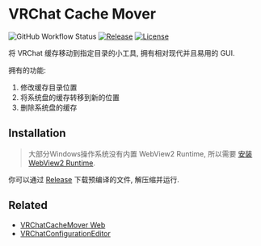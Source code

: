 # VRChat Cache Mover

![GitHub Workflow Status](https://img.shields.io/github/workflow/status/GizmoOAO/vrchat-cache-mover/Release?style=flat-square)
[![Release](https://img.shields.io/github/v/release/GizmoOAO/vrchat-cache-mover.svg?include_prereleases&style=flat-square)](https://github.com/GizmoOAO/vrchat-cache-mover/releases/latest)
[![License](https://img.shields.io/github/license/GizmoOAO/vrchat-cache-mover?style=flat-square)](./LICENSE)

将 VRChat 缓存移动到指定目录的小工具, 拥有相对现代并且易用的 GUI.

拥有的功能:

1. 修改缓存目录位置
2. 将系统盘的缓存转移到新的位置
3. 删除系统盘的缓存

## Installation

> 大部分Windows操作系统没有内置 WebView2 Runtime, 所以需要 [安装 WebView2 Runtime](https://developer.microsoft.com/microsoft-edge/webview2#download-section).

你可以通过 [Release](https://github.com/GizmoOAO/vrchat-cache-mover/releases/latest) 下载预编译的文件, 解压缩并运行.

## Related

- [VRChatCacheMover Web](https://github.com/GizmoOAO/vrchat-cache-mover-web)
- [VRChatConfigurationEditor](https://github.com/project-vrcat/VRChatConfigurationEditor)
